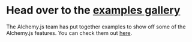# Head over to the [examples gallery](../..#/examples)
The Alchemy.js team has put together examples to show off some of the Alchemy.js features.  You can check them out [here](http://graphalchemist.github.io/Alchemy/#/examples).